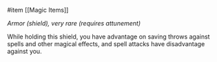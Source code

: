  #item [[Magic Items]]

*Armor (shield), very rare (requires attunement)*

While holding this shield, you have advantage on saving throws against spells and other magical effects, and spell attacks have disadvantage against you.
